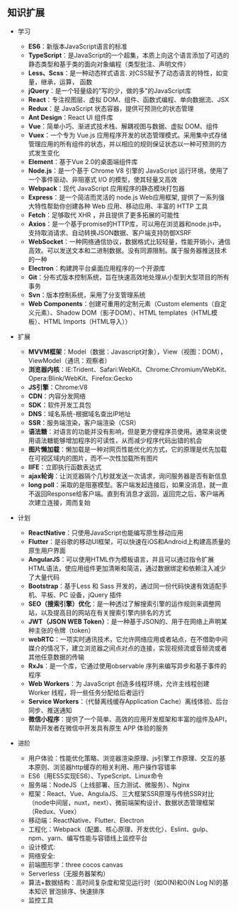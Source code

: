## 知识扩展


* 学习
    * **ES6**：新版本JavaScript语言的标准
    * **TypeScript**：是JavaScript的一个超集，本质上向这个语言添加了可选的静态类型和基于类的面向对象编程（类型批注、声明文件）
    * **Less、Scss**：是一种动态样式语言. 对CSS赋予了动态语言的特性，如变量，继承，运算， 函数
    * **jQuery**：是一个轻量级的"写的少，做的多"的JavaScript库
    * **React**：专注视图层、虚拟 DOM、组件、函数式编程、单向数据流、JSX
    * **Redux**：是 JavaScript 状态容器，提供可预测化的状态管理
    * **Ant Design**：React UI 组件库
    * **Vue**：简单小巧、渐进式技术栈、解耦视图与数据、虚拟 DOM、组件
    * **Vuex**：一个专为 Vue.js 应用程序开发的状态管理模式。采用集中式存储管理应用的所有组件的状态，并以相应的规则保证状态以一种可预测的方式发生变化
    * **Element**：基于Vue 2.0的桌面端组件库
    * **Node.js**：是一个基于 Chrome V8 引擎的 JavaScript 运行环境，使用了一个事件驱动、非阻塞式 I/O 的模型，使其轻量又高效
    * **Webpack**：现代 JavaScript 应用程序的静态模块打包器
    * **Express**：是一个简洁而灵活的 node.js Web应用框架, 提供了一系列强大特性帮助你创建各种 Web 应用、移动应用、丰富的 HTTP 工具
    * **Fetch**：足够取代 XHR ，并且提供了更多拓展的可能性
    * **Axios**：是一个基于promise的HTTP库，可以用在浏览器和node.js中。支持取消请求、自动转换JSON数据、客户端支持防御XSRF
    * **WebSocket**：一种网络通信协议，数据格式比较轻量，性能开销小，通信高效。可以发送文本和二进制数据。没有同源限制。属于服务器推送技术的一种
    * **Electron**：构建跨平台桌面应用程序的一个开源库
    * **Git**：分布式版本控制系统，旨在快速高效地处理从小型到大型项目的所有事务
    * **Svn**：版本控制系统，采用了分支管理系统
    * **Web Components**：创建可重用的定制元素（Custom elements（自定义元素）、Shadow DOM（影子DOM）、HTML templates（HTML模板）、HTML Imports（HTML导入））

* 扩展
    * **MVVM框架**：Model（数据：Javascript对象），View（视图：DOM），ViewModel（通讯：观察者）
    * **浏览器内核**：IE:Trident、Safari:WebKit、Chrome:Chromium/WebKit、Opera:Blink/WebKit、Firefox:Gecko
    * **JS引擎**：Chrome:V8
    * **CDN**：内容分发网络
    * **SDK**：软件开发工具包
    * **DNS**：域名系统-根据域名查出IP地址
    * **SSR**：服务端渲染，客户端渲染（CSR）
    * **语法糖**：对语言的功能并没有影响，但是更方便程序员使用。通常来说使用语法糖能够增加程序的可读性，从而减少程序代码出错的机会
    * **图片懒加载**：懒加载是一种对网页性能优化的方式，它的原理是优先加载在可视区域内的图片，而不一次性加载所有图片
    * **IIFE**：立即执行函数表达式
    * **ajax轮询**：让浏览器隔个几秒就发送一次请求，询问服务器是否有新信息
    * **long poll**：采取的是阻塞模型。客户端发起连接后，如果没消息，就一直不返回Response给客户端。直到有消息才返回，返回完之后，客户端再次建立连接，周而复始

* 计划
    * **ReactNative**：只使用JavaScript也能编写原生移动应用
    * **Flutter**：是谷歌的移动UI框架，可以快速在iOS和Android上构建高质量的原生用户界面
    * **AngularJS**：可以使用HTML作为模板语言，并且可以通过指令扩展HTML语法，使应用组件更加清晰和简洁，通过数据绑定和依赖注入减少了大量代码
    * **Bootstrap**：基于Less 和 Sass 开发的，通过同一份代码快速有效适配手机、平板、PC 设备，jQuery 插件
    * **SEO（搜索引擎）优化**：是一种透过了解搜索引擎的运作规则来调整网站，以及提高目的网站在有关搜索引擎内排名的方式
    * **JWT（JSON WEB Token）**：是一种基于JSON的、用于在网络上声明某种主张的令牌（token）
    * **webRTC**：一项实时通讯技术，它允许网络应用或者站点，在不借助中间媒介的情况下，建立浏览器之间点对点的连接，实现视频流或音频流或者其他任意数据的传输
    * **RxJs**：是一个库，它通过使用observable 序列来编写异步和基于事件的程序
    * **Web Workers**：为 JavaScript 创造多线程环境，允许主线程创建 Worker 线程，将一些任务分配给后者运行
    * **Service Workers**：（代替离线缓存Application Cache）离线体验、后台同步、推送通知
    * **微信小程序**：提供了一个简单、高效的应用开发框架和丰富的组件及API，帮助开发者在微信中开发具有原生 APP 体验的服务

* 进阶
    * 用户体验：性能优化策略、浏览器渲染原理、js引擎工作原理、交互的基本原则、浏览器http缓存的相关利用、用户操作容错率
    * ES6（用ES5实现ES6）、TypeScript、Linux命令
    * 服务端：NodeJS（上线部署、压力测试、微服务）、Nginx
    * 框架：React、Vue、AngulaJS、三大框架SSR原理与传统SSR对比（node中间层，nuxt，next）、微前端架构设计、数据状态管理框架（Redux、Vuex）
    * 移动端：ReactNative、Flutter、Electron
    * 工程化：Webpack（配置、核心原理、开发优化）、Eslint、gulp、npm、yarn、编写性能与容错线上监控平台
    * 设计模式:
    * 网络安全:
    * 前端图形学：three cocos canvas
    * Serverless（无服务器架构）
    * 算法+数据结构：高时间复杂度和常见运行时（如O(N)和O(N Log N)的基本知识 冒泡排序、快速排序
    * 监控工具

